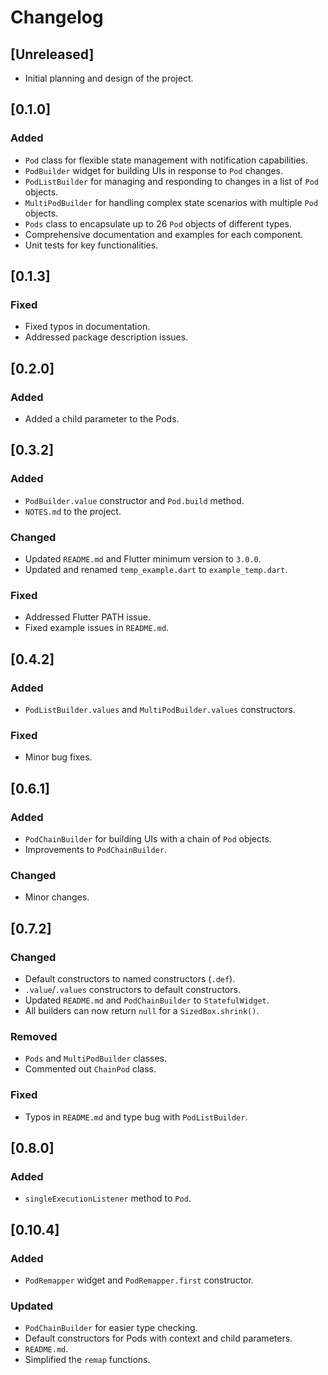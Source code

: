 # Changelog

## [Unreleased]

- Initial planning and design of the project.

## [0.1.0]

### Added

- `Pod` class for flexible state management with notification capabilities.
- `PodBuilder` widget for building UIs in response to `Pod` changes.
- `PodListBuilder` for managing and responding to changes in a list of `Pod` objects.
- `MultiPodBuilder` for handling complex state scenarios with multiple `Pod` objects.
- `Pods` class to encapsulate up to 26 `Pod` objects of different types.
- Comprehensive documentation and examples for each component.
- Unit tests for key functionalities.

## [0.1.3]

### Fixed

- Fixed typos in documentation.
- Addressed package description issues.

## [0.2.0]

### Added

- Added a child parameter to the Pods.

## [0.3.2]

### Added

- `PodBuilder.value` constructor and `Pod.build` method.
- `NOTES.md` to the project.

### Changed

- Updated `README.md` and Flutter minimum version to `3.0.0`.
- Updated and renamed `temp_example.dart` to `example_temp.dart`.

### Fixed

- Addressed Flutter PATH issue.
- Fixed example issues in `README.md`.

## [0.4.2]

### Added

- `PodListBuilder.values` and `MultiPodBuilder.values` constructors.

### Fixed

- Minor bug fixes.

## [0.6.1]

### Added

- `PodChainBuilder` for building UIs with a chain of `Pod` objects.
- Improvements to `PodChainBuilder`.

### Changed

- Minor changes.

## [0.7.2]

### Changed

- Default constructors to named constructors (`.def`).
- `.value`/`.values` constructors to default constructors.
- Updated `README.md` and `PodChainBuilder` to `StatefulWidget`.
- All builders can now return `null` for a `SizedBox.shrink()`.

### Removed

- `Pods` and `MultiPodBuilder` classes.
- Commented out `ChainPod` class.

### Fixed

- Typos in `README.md` and type bug with `PodListBuilder`.

## [0.8.0]

### Added

- `singleExecutionListener` method to `Pod`.

## [0.10.4]

### Added

- `PodRemapper` widget and `PodRemapper.first` constructor.

### Updated

- `PodChainBuilder` for easier type checking.
- Default constructors for Pods with context and child parameters.
- `README.md`.
- Simplified the `remap` functions.
